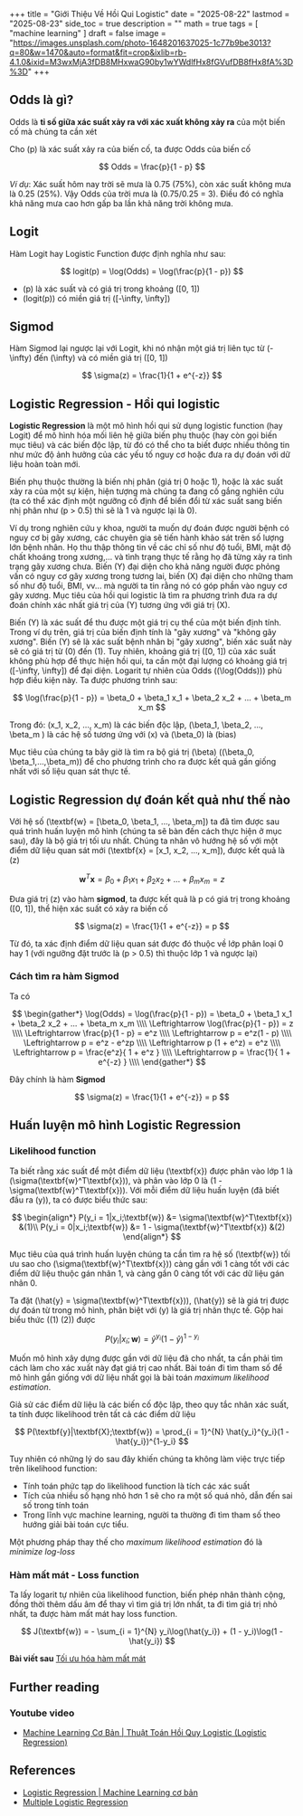 +++
title = "Giới Thiệu Về Hồi Qui Logistic"
date = "2025-08-22"
lastmod = "2025-08-23"
side_toc = true
description = ""
math = true
tags = [ 
    "machine learning"
]
draft = false 
image = "https://images.unsplash.com/photo-1648201637025-1c77b9be3013?q=80&w=1470&auto=format&fit=crop&ixlib=rb-4.1.0&ixid=M3wxMjA3fDB8MHxwaG90by1wYWdlfHx8fGVufDB8fHx8fA%3D%3D"
+++

## Odds là gì?

Odds là **tỉ số giữa xác suất xảy ra với xác xuất không xảy ra** của một biến cố mà chúng ta cần xét 

Cho \(p\) là xác suất xảy ra của biến cố, ta được Odds của biến cố

$$
   Odds = \frac{p}{1 - p}
$$

*Ví dụ*: Xác suất hôm nay trời sẽ mưa là 0.75 (75%), còn xác suất không mưa là 0.25 (25%). Vậy Odds của trời mưa là \(0.75/0.25 = 3\). Điều đó có nghĩa khả năng mưa cao hơn gấp ba lần khả năng trời không mưa.


## Logit

Hàm Logit hay Logistic Function được định nghĩa như sau:

$$
   logit(p) = \log(Odds) = \log(\frac{p}{1 - p})
$$

- \(p\) là xác suất và có giá trị trong khoảng \([0, 1]\)
- \(logit(p)\) có miền giá trị \([-\infty, \infty]\)

## Sigmod

Hàm Sigmod lại ngược lại với Logit, khi nó nhận một giá trị liên tục từ \(-\infty\) đến \(\infty\) và có miền giá trị \([0, 1]\)

$$
  \sigma(z) = \frac{1}{1 + e^{-z}}
$$


## Logistic Regression - Hồi qui logistic

**Logistic Regression** là một mô hình hồi qui sử dụng logistic function (hay Logit) để
mô hình hóa mối liên hệ giữa biến phụ thuộc (hay còn gọi biến mục
tiêu) và các biến độc lập, từ đó có thể cho ta biết được nhiều
thông tin như mức độ ảnh hưởng của các yếu tố nguy cơ hoặc đưa
ra dự đoán với dữ liệu hoàn toàn mới.

Biến phụ thuộc thường là biến nhị phân (giá trị 0 hoặc 1), hoặc là
xác suất xảy ra của một sự kiện, hiện tượng mà chúng ta đang cố
gắng nghiên cứu (ta có thể xác định một ngưỡng cố định để biến đổi
từ xác suất sang biến nhị phân như \(p > 0.5\) thì sẽ là 1 và
ngược lại là 0).

Ví dụ trong nghiên cứu y khoa, người ta muốn dự đoán được người 
bệnh có nguy cơ bị gãy xương, các chuyên gia sẽ tiến hành khảo 
sát trên số lượng lớn bệnh nhân. Họ thu thập thông tin về các chỉ
số như độ tuổi, BMI, mật độ chất khoáng trong xương,... và tình trạng thực
tế rằng họ đã từng xảy ra tình trạng gãy xương chưa. Biến \(Y\) đại
diện cho khả năng người được phỏng vấn có nguy cơ gãy xương trong
tương lai, biến \(X\) đại diện cho những tham số như độ tuổi, BMI, vv... 
mà người ta tin rằng nó có góp phần vào nguy cơ gãy xương. Mục
tiêu của hồi qui logistic là tìm ra phương trình đưa ra dự đoán chính
xác nhất giá trị của \(Y\) tương ứng với giá trị \(X\).

Biến \(Y\) là xác suất để thu được một giá trị cụ thể của một
biến định tính. Trong ví dụ trên, giá trị của biến định tính là "gãy
xương" và "không gãy xương". Biến \(Y\) sẽ là xác suất bệnh nhân bị "gãy
xương", biến xác suất này sẽ có giá trị từ \(0\) đến \(1\). Tuy nhiên, 
khoảng giá trị \([0, 1]\) của xác suất không phù hợp để thực hiện hồi qui, 
ta cần một đại lượng có khoảng giá trị \([-\infty, \infty]\) để đại diện. Logarit tự nhiên của 
Odds (\(\log(Odds)\)) phù hợp điều kiện này. Ta được phương trình sau:

$$
  \log(\frac{p}{1 - p}) = \beta_0 + \beta_1 x_1 + \beta_2 x_2 + ... + \beta_m x_m
$$

Trong đó: \(x_1, x_2, ..., x_m\) là các biến độc lập, \(\beta_1, \beta_2, ..., \beta_m \)
là các hệ số tương ứng với \(x\) và \(\beta_0\) là \(bias\)

Mục tiêu của chúng ta bây giờ là tìm ra bộ giá trị \(\beta\) (\(\beta_0, \beta_1,...,\beta_m\))
để cho phương trình cho ra được kết quả gần giống nhất với số liệu quan sát thực tế.

## Logistic Regression dự đoán kết quả như thế nào

Với hệ số \(\textbf{w} = [\beta_0, \beta_1, ..., \beta_m]\) ta đã tìm được sau
quá trình huấn luyện mô hình (chúng ta sẽ bàn đến cách thực hiện ở
mục sau), đây là bộ giá trị tối ưu nhất. Chúng ta nhân vô hướng hệ số với 
một điểm dữ liệu quan sát mới \(\textbf{x} = [x_1, x_2, ..., x_m]\), được kết quả là \(z\)

$$
 \textbf{w}^T\textbf{x} = \beta_0 + \beta_1 x_1 + \beta_2 x_2 + ... + \beta_m x_m = z
$$

Đưa giá trị \(z\) vào hàm **sigmod**, ta được kết quả là p có giá trị 
trong khoảng \([0, 1]\), thể hiện xác suất có xảy ra biến cố 

$$
  \sigma(z) = \frac{1}{1 + e^{-z}} = p
$$

Từ đó, ta xác định điểm dữ liệu quan sát được đó 
thuộc về lớp phân loại 0 hay 1 (với ngưỡng đặt trước là \(p > 0.5\) thì thuộc lớp 1 và ngược lại)

### Cách tìm ra hàm Sigmod

Ta có 

$$
\begin{gather*}
\log(Odds) = \log(\frac{p}{1 - p}) = \beta_0 + \beta_1 x_1 + \beta_2 x_2 + ... + \beta_m x_m \\\\
\Leftrightarrow \log(\frac{p}{1 - p}) = z \\\\
\Leftrightarrow \frac{p}{1 - p} = e^z \\\\ 
\Leftrightarrow p = e^z(1 - p) \\\\
\Leftrightarrow p = e^z - e^zp \\\\
\Leftrightarrow p (1 + e^z) = e^z \\\\
\Leftrightarrow p = \frac{e^z}{ 1 + e^z }  \\\\
\Leftrightarrow p = \frac{1}{ 1 + e^{-z} }  \\\\
\end{gather*}
$$

Đây chính là hàm **Sigmod** 

$$
  \sigma(z) = \frac{1}{1 + e^{-z}} = p
$$

## Huấn luyện mô hình Logistic Regression

### Likelihood function

Ta biết rằng xác suất để một điểm dữ liệu \(\textbf{x}\) được phân vào lớp 1
là \(\sigma(\textbf{w}^T\textbf{x})\), và phân vào lớp 0 là 
\(1 - \sigma(\textbf{w}^T\textbf{x})\). Với mỗi điểm dữ liệu huấn luyện (đã biết đầu ra \(y\)),
ta có được biểu thức sau:

$$
\begin{align*}
   P(y_i = 1|x_i;\textbf{w}) &=     \sigma(\textbf{w}^T\textbf{x}) &(1)\\
   P(y_i = 0|x_i;\textbf{w}) &= 1 - \sigma(\textbf{w}^T\textbf{x}) &(2)
\end{align*}
$$

Mục tiêu của quá trình huấn luyện chúng ta cần tìm ra hệ số \(\textbf{w}\)
tối ưu sao cho \(\sigma(\textbf{w}^T\textbf{x})\) càng gần với 1 càng tốt với các điểm dữ liệu
thuộc gán nhãn 1, và càng gần 0 càng tốt với các dữ liệu gán nhãn 0.

Ta đặt \(\hat{y} = \sigma(\textbf{w}^T\textbf{x})\), \(\hat{y}\) sẽ là giá trị được dự đoán từ trong
mô hình, phân biệt với \(y\) là giá trị nhãn thực tế. Gộp hai biểu thức \((1) (2)\) được

$$
   P(y_i|x_i;\textbf{w}) = \hat{y}^{y_i}(1 - \hat{y})^{1-y_i}
$$

Muốn mô hình xây dựng được gần với dữ liệu đã cho nhất, ta cần phải tìm cách làm cho xác xuất này
đạt giá trị cao nhất. Bài toán đi tìm tham số để mô hình gần giống với dữ liệu nhất gọi là bài toán
*maximum likelihood estimation*.

Giả sử các điểm dữ liệu là các biến cố độc lập, theo quy tắc nhân xác suất, 
ta tính được likelihood trên tất cả các điểm dữ liệu

$$
   P(\textbf{y}|\textbf{X};\textbf{w}) = \prod_{i = 1}^{N} \hat{y_i}^{y_i}(1 - \hat{y_i})^{1-y_i}
$$

Tuy nhiên có những lý do sau đây khiến chúng ta không làm việc trực tiếp trên likelihood function:
- Tính toán phức tạp do likelihood function là tích các xác suất
- Tích của nhiều số hạng nhỏ hơn 1 sẽ cho ra một số quá nhỏ, dẫn đến sai số trong tính toán
- Trong lĩnh vực machine learning, người ta thường đi tìm tham số theo hướng giải bài toán cực tiểu. 

Một phương pháp thay thế cho *maximum likelihood estimation* đó là *minimize log-loss*

### Hàm mất mát - Loss function

Ta lấy logarit tự nhiên của likelihood function, biến phép nhân thành cộng, đồng thời
thêm dấu âm để thay vì tìm giá trị lớn nhất, ta đi tìm giá trị nhỏ nhất, ta được hàm mất mát
hay loss function.

$$
   J(\textbf{w}) = - \sum_{i = 1}^{N} y_i\log(\hat{y_i}) + (1 - y_i)\log(1 - \hat{y_i})
$$

**Bài viết sau** [Tối ưu hóa hàm mất mát](/blog/toi-uu-hoa-ham-mat-mat)

## Further reading

### Youtube video

- [Machine Learning Cơ Bản | Thuật Toán Hồi Quy Logistic (Logistic Regression)](https://www.youtube.com/watch?v=0OEkXMAnKu4) 

## References
- [Logistic Regression | Machine Learning cơ bản](https://machinelearningcoban.com/2017/01/27/logisticregression/)
- [Multiple Logistic Regression](https://stats.libretexts.org/Bookshelves/Applied_Statistics/Biological_Statistics_(McDonald)/05%3A_Tests_for_Multiple_Measurement_Variables/5.07%3A_Multiple_Logistic_Regression)

